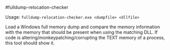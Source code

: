#fulldump-relocation-checker

Usage: `fulldump-relocation-checker.exe <dumpfile> <dllfile>`

Load a Windows full memory dump and compare the memory information with the
memory that should be present when using the matching DLL. If code is
altering/monkeypatching/corrupting the TEXT memory of a process, this
tool should show it.
